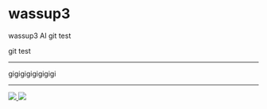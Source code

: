# wassup3
wassup3 AI git test

git test
* * *
gigigigigigigigi
* * *
<span>
  <a href="https://www.notion.so/oreumi/878125b2e637489a818052fedb17c5b7?pvs=4">
   <img src="https://img.shields.io/badge/notion-20232a.svg?style=for-the-badge&logo=notion&logoColor=000000" />
  </a>
   <a href="https://www.instagram.com/kominhy/">
   <img src="https://img.shields.io/badge/instagram-20232a.svg?style=for-the-badge&logo=instagram&logoColor=E4405F" />
</span>
